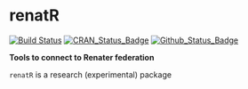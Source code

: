 # renatR

[![Build Status](https://github.com/eblondel/renatR/actions/workflows/r-cmd-check.yml/badge.svg?branch=main)](https://github.com/eblondel/renatR/actions/workflows/r-cmd-check.yml)
[![CRAN_Status_Badge](http://www.r-pkg.org/badges/version/renatR)](https://cran.r-project.org/package=renatR)
[![Github_Status_Badge](https://img.shields.io/badge/Github-0.1-blue.svg)](https://github.com/eblondel/renatR)

**Tools to connect to Renater federation**

`renatR` is a research (experimental) package
